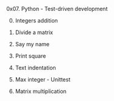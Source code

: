 0x07. Python - Test-driven development

0. Integers addition

1. Divide a matrix

2. Say my name

3. Print square

4. Text indentation

5. Max integer - Unittest

6. Matrix multiplication
